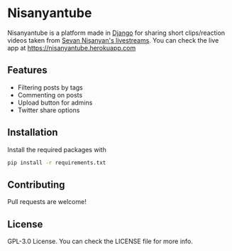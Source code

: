 # Nisanyantube

Nisanyantube is a platform made in [Django](https://www.djangoproject.com) for sharing short clips/reaction videos taken from [Sevan Nişanyan's livestreams](https://www.youtube.com/channel/UCMixjxEx6t663lIf0aQBeSg). You can check the live app at https://nisanyantube.herokuapp.com

## Features
* Filtering posts by tags
* Commenting on posts
* Upload button for admins
* Twitter share options 


## Installation
Install the required packages with
```bash
pip install -r requirements.txt
```

## Contributing
Pull requests are welcome!

## License

GPL-3.0 License. You can check the LICENSE file for more info.

